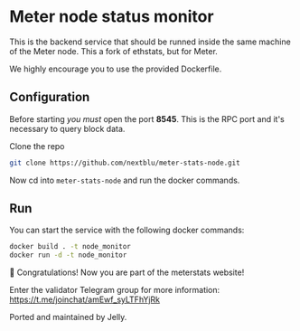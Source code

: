 Meter node status monitor
=================================

This is the backend service that should be runned inside the same machine of the Meter node.
This a fork of ethstats, but for Meter.

We highly encourage you to use the provided Dockerfile.

## Configuration

Before starting *you must* open the port **8545**. This is the RPC port and it's necessary to query block data.

Clone the repo

```bash
git clone https://github.com/nextblu/meter-stats-node.git
```


Now cd into ```meter-stats-node``` and run the docker commands.

## Run

You can start the service with the following docker commands:

```bash
docker build . -t node_monitor
docker run -d -t node_monitor
```

🥳 Congratulations! Now you are part of the meterstats website!


Enter the validator Telegram group for more information: https://t.me/joinchat/amEwf_syLTFhYjRk

Ported and maintained by Jelly.